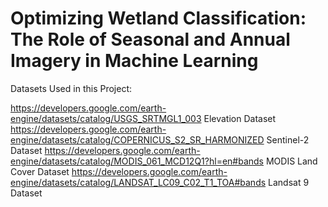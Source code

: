 # Optimizing Wetland Classification: The Role of Seasonal and Annual Imagery in Machine Learning

Datasets Used in this Project:

https://developers.google.com/earth-engine/datasets/catalog/USGS_SRTMGL1_003 Elevation Dataset
https://developers.google.com/earth-engine/datasets/catalog/COPERNICUS_S2_SR_HARMONIZED Sentinel-2 Dataset
https://developers.google.com/earth-engine/datasets/catalog/MODIS_061_MCD12Q1?hl=en#bands MODIS Land Cover Dataset
https://developers.google.com/earth-engine/datasets/catalog/LANDSAT_LC09_C02_T1_TOA#bands Landsat 9 Dataset

